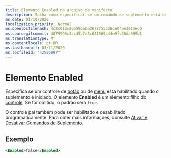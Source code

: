 ```yaml
---
title: Elemento Enabled no arquivo de manifesto
description: Saiba como especificar se um comando de suplemento está desabilitado quando o suplemento é iniciado.
ms.date: 01/10/2020
localization_priority: Normal
ms.openlocfilehash: 4c2c013c8e55966ba2678755536ce04ae3014ed0
ms.sourcegitcommit: 4079903c3cc45b7d8c041509a44e9fc38da399b1
ms.translationtype: MT
ms.contentlocale: pt-BR
ms.lasthandoff: 03/11/2020
ms.locfileid: "42596897"
---
```

# <a name="enabled-element"></a>Elemento Enabled

Especifica se um controle de [botão](control.md#button-control) ou de [menu](control.md#menu-dropdown-button-controls) está habilitado quando o suplemento é iniciado. O elemento **Enabled** é um elemento filho do [controle](control.md). Se for omitido, o padrão será `true`.

O controle pai também pode ser habilitado e desabilitado programaticamente. Para obter mais informações, consulte [Ativar e Desativar Comandos de Suplemento](../../design/disable-add-in-commands.md).

## <a name="example"></a>Exemplo

```xml
<Enabled>false</Enabled>
```
